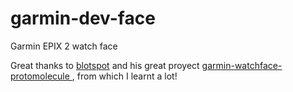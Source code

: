 # garmin-dev-face
Garmin EPIX 2 watch face


Great thanks to [blotspot](https://github.com/blotspot) and his great proyect [garmin-watchface-protomolecule
](https://github.com/blotspot/garmin-watchface-protomolecule), from which I learnt a lot!
